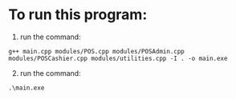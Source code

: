# To run this program:

1. run the command:

```
g++ main.cpp modules/POS.cpp modules/POSAdmin.cpp modules/POSCashier.cpp modules/utilities.cpp -I . -o main.exe
```

2. run the command:

```
.\main.exe
```
